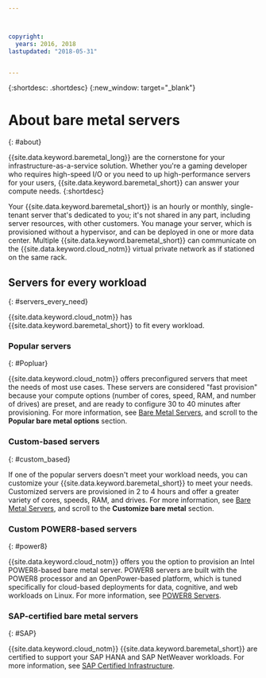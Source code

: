 ```yaml
---



copyright:
  years: 2016, 2018
lastupdated: "2018-05-31"


---
```


{:shortdesc: .shortdesc}
{:new_window: target="_blank"}

# About bare metal servers
{: #about}

{{site.data.keyword.baremetal_long}} are the cornerstone for your infrastructure-as-a-service solution. Whether you're a gaming developer who requires high-speed I/O or you need to up high-performance servers for your users, {{site.data.keyword.baremetal_short}} can answer your compute needs.
{:shortdesc}

Your {{site.data.keyword.baremetal_short}} is an hourly or monthly, single-tenant server that's dedicated to you; it's not shared in any part, including server resources, with other customers. You manage your server, which is provisioned without a hypervisor, and can be deployed in one or more data center. Multiple {{site.data.keyword.baremetal_short}} can communicate on the {{site.data.keyword.cloud_notm}} virtual private network as if stationed on the same rack. 

## Servers for every workload
{: #servers_every_need}

{{site.data.keyword.cloud_notm}} has {{site.data.keyword.baremetal_short}} to fit every workload. 

### Popular servers
{: #Popluar}

{{site.data.keyword.cloud_notm}} offers preconfigured servers that meet the needs of most use cases. These servers are considered "fast provision" because your compute options (number of cores, speed, RAM, and number of drives) are preset, and are ready to configure 30 to 40 minutes after provisioning. For more information, see [Bare Metal Servers](https://www.ibm.com/cloud/bare-metal-servers), and scroll to the **Popular bare metal options** section.

### Custom-based servers
{: #custom_based}

If one of the popular servers doesn't meet your workload needs, you can customize your {{site.data.keyword.baremetal_short}} to meet your needs. Customized servers are provisioned in 2 to 4 hours and offer a greater variety of cores, speeds, RAM, and drives. For more information, see [Bare Metal Servers](https://www.ibm.com/cloud/bare-metal-servers), and scroll to the **Customize bare metal** section.

### Custom POWER8-based servers
{: #power8}

{{site.data.keyword.cloud_notm}} offers you the option to provision an Intel POWER8-based bare metal server. POWER8 servers are built with the POWER8 processor and an OpenPower-based platform, which is tuned specifically for cloud-based deployments for data, cognitive, and web workloads on Linux. For more information, see [POWER8 Servers](https://www.ibm.com/cloud/bare-metal-servers/power).

### SAP-certified bare metal servers
{: #SAP}

{{site.data.keyword.cloud_notm}} {{site.data.keyword.baremetal_short}} are certified to support your SAP HANA and SAP NetWeaver workloads. For more information, see [SAP Certified Infrastructure](https://www.ibm.com/cloud/bare-metal-servers/sap).
